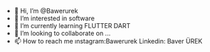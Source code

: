 - 👋 Hi, I’m @Bawerurek
- 👀 I’m interested in software
- 🌱 I’m currently learning FLUTTER DART 
- 💞️ I’m looking to collaborate on ...
- 📫 How to reach me ınstagram:Bawerurek  Linkedin: Baver ÜREK

<!---
Bawerurek/Bawerurek is a ✨ special ✨ repository because its `README.md` (this file) appears on your GitHub profile.
You can click the Preview link to take a look at your changes.
--->
